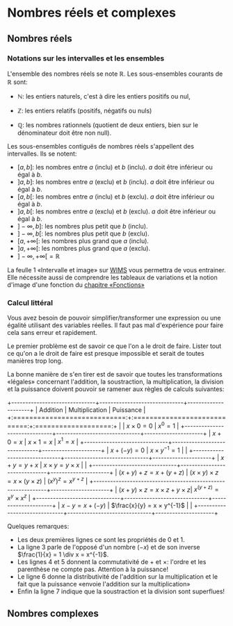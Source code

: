 # Nombres réels et complexes

## Nombres réels

### Notations sur les intervalles et les ensembles

L'ensemble des nombres réels se note $\mathbb{R}$. Les sous-ensembles courants
de $\mathbb{R}$ sont:

- $\mathbb{N}$: les entiers naturels, c'est à dire les entiers positifs ou
 nul,

- $\mathbb{Z}$: les entiers relatifs (positifs, négatifs ou nuls)

- $\mathbb{Q}$: les nombres rationnels (quotient de deux entiers, bien sur le
  dénominateur doit être non null).

Les sous-ensembles contiguës de nombres réels s'appellent des intervalles. Ils
se notent:

- $[a, b]$: les nombres entre $a$ (inclu) et $b$ (inclu). $a$ doit être inférieur ou égal à $b$.
- $]a, b]$: les nombres entre $a$ (exclu) et $b$ (inclu). $a$ doit être inférieur ou égal à $b$.
- $[a, b[$: les nombres entre $a$ (inclu) et $b$ (exclu). $a$ doit être inférieur ou égal à $b$.
- $]a, b[$: les nombres entre $a$ (exclu) et $b$ (exclu). $a$ doit être inférieur ou égal à $b$.
- $]-\infty, b]$: les nombres plus petit que $b$ (inclu).
- $]-\infty, b[$: les nombres plus petit que $b$ (exclu).
- $[a, +\infty[$: les nombres plus grand que $a$ (inclu).
- $]a, +\infty[$: les nombres plus grand que $a$ (exclu).
- $]-\infty, +\infty[ = \mathbb{R}$

La feulle 1 «Intervalle et image» sur
[WIMS](https://wims.univ-cotedazur.fr/wims/wims.cgi?module=adm/class/classes&lang=fr&type=authparticipant&class=6363390&subclass=yes)
vous permettra de vous entrainer. Elle nécessite aussi de comprendre les
tableaux de variations et la notion d'image d'une fonction du [chapitre «Fonctions»](Fonctions.md)

### Calcul littéral

Vous avez besoin de pouvoir simplifier/transformer une expression ou une
égalité utilisant des variables réelles. Il faut pas mal d'expérience pour
faire cela sans erreur et rapidement.

Le premier problème est de savoir ce que l'on a le droit de faire.
Lister tout ce qu'on a le droit de faire est presque impossible et serait
de toutes manières trop long.

La bonne manière de s'en tirer est de savoir que toutes les transformations
«légales» concernant l'addition, la soustraction, la multiplication, la
division et la puissance doivent pouvoir se ramener aux règles de calculs
suivantes:

+------------------------------+------------------------------+---------------------+
| Addition                     | Multiplication               | Puissance           |
+:============================:+:============================:+:===================:+
|                              | $x × 0 = 0$                  | $x^0 = 1$           |
+------------------------------+------------------------------+---------------------+
|  $x + 0 = x$                 | $x × 1 = x$                  | $x^1 = x$           |
+------------------------------+------------------------------+---------------------+
| $x + (-y) = 0$               | $x × y^{-1} = 1$             |                     |
+------------------------------+------------------------------+---------------------+
|  $x + y = y + x$             | $x × y = y × x$              |                     |
+------------------------------+------------------------------+---------------------+
|  $(x + y) + z = x + (y + z)$ | $(x × y) × z = x × (y × z)$  | $(x^y)^z = x^{y+z}$ |
+-------------------------------------------------------------+---------------------+
| $(x + y) × z = x × z + y × z$| $x ^{(y + z)} = x^y × x^z$                         |
+------------------------------+------------------------------+---------------------+
| $x - y = x + (-y)$           | $\frac{x}{y} = x × y^{-1}$   |                     |
+------------------------------+------------------------------+---------------------+

Quelques remarques:

- Les deux premières lignes ce sont les propriétés de 0 et 1.
- La ligne 3 parle de l'opposé d'un nombre ($-x$) et de son inverse
  $\frac{1}{x} = 1 \div x = x^{-1}$.
- Les lignes 4 et 5 donnent la commutativité de $+$ et $\times$: l'ordre et
  les parenthèse ne compte pas. Attention à la puissance!
- Le ligne 6 donne la distributivité de l'addition sur la multiplication
  et le fait que la puissance «envoie l'addition sur la multiplication»
- Enfin la ligne 7 indique que la soustraction et la division sont superflues!





## Nombres complexes
